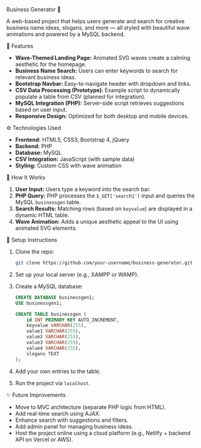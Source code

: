 Business Generator 🌊

A web-based project that helps users generate and search for creative business name ideas, slogans, and more — all styled with beautiful wave animations and powered by a MySQL backend.

📌 Features

* **Wave-Themed Landing Page:** Animated SVG waves create a calming aesthetic for the homepage.
* **Business Name Search:** Users can enter keywords to search for relevant business ideas.
* **Bootstrap Navbar:** Easy-to-navigate header with dropdown and links.
* **CSV Data Processing (Prototype):** Example script to dynamically populate a table from CSV (planned for integration).
* **MySQL Integration (PHP):** Server-side script retrieves suggestions based on user input.
* **Responsive Design:** Optimized for both desktop and mobile devices.

⚙️ Technologies Used

* **Frontend:** HTML5, CSS3, Bootstrap 4, jQuery
* **Backend:** PHP
* **Database:** MySQL
* **CSV Integration:** JavaScript (with sample data)
* **Styling:** Custom CSS with wave animation

🧠 How It Works

1. **User Input:** Users type a keyword into the search bar.
2. **PHP Query:** PHP processes the `$_GET['search1']` input and queries the MySQL `businessgen` table.
3. **Search Results:** Matching rows (based on `keyvalue`) are displayed in a dynamic HTML table.
4. **Wave Animation:** Adds a unique aesthetic appeal to the UI using animated SVG elements.

🔧 Setup Instructions

1. Clone the repo:

   ```bash
   git clone https://github.com/your-username/business-generator.git
   ```

2. Set up your local server (e.g., XAMPP or WAMP).

3. Create a MySQL database:

   ```sql
   CREATE DATABASE businessgen1;
   USE businessgen1;

   CREATE TABLE businessgen (
       id INT PRIMARY KEY AUTO_INCREMENT,
       keyvalue VARCHAR(255),
       value1 VARCHAR(255),
       value2 VARCHAR(255),
       value3 VARCHAR(255),
       value4 VARCHAR(255),
       slogans TEXT
   );
   ```

4. Add your own entries to the table.

5. Run the project via `localhost`.


✨ Future Improvements

* Move to MVC architecture (separate PHP logic from HTML).
* Add real-time search using AJAX.
* Enhance search with suggestions and filters.
* Add admin panel for managing business ideas.
* Host the project online using a cloud platform (e.g., Netlify + backend API on Vercel or AWS).
